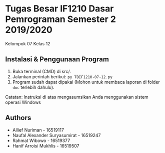 # Tugas Besar IF1210 Dasar Pemrograman Semester 2 2019/2020
Kelompok 07 Kelas 12

## Instalasi & Penggunaan Program
1. Buka terminal (CMD) di src/.
2. Jalankan perintah berikut: ```py TBIF1210-07-12.py```
3. Program sudah dapat dipakai (Mohon untuk membaca laporan di folder ```doc``` terlebih dahulu).

Catatan: Instruksi di atas mengasumsikan Anda menggunakan sistem operasi Windows

##  Authors
* Allief Nuriman - 16519117
* Naufal Alexander Suryasumirat - 16519247
* Rahmat Wibowo - 16519377
* Hanif Arroisi Mukhlis - 16519507
